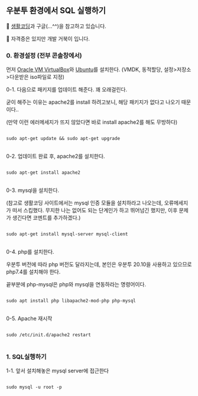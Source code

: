 ## 우분투 환경에서 SQL 실행하기

🐢 [생활코딩](https://opentutorials.org/course/195/1465)과 구글(...^^)을 참고하고 있습니다.

🐢 자격증은 있지만 개발 거북이 입니다.

### 0. 환경설정 (전부 콘솔창에서)

먼저 [Oracle VM VirtualBox](https://www.virtualbox.org/wiki/Downloads)와 [Ubuntu](https://ubuntu.com/download/desktop)를 설치한다. (VMDK, 동적할당, 설정>저장소>다운받은 iso파일로 지정)

0-1. 다음으로 패키지를 업데이트 해준다. 꽤 오래걸린다.

굳이 해주는 이유는 apache2를 install 하려고보니, 해당 패키지가 없다고 나오기 때문이다.. 

(만약 이런 에러메세지가 뜨지 않았다면 바로 install apache2를 해도 무방하다)
<pre>
<code>
sudo apt-get update && sudo apt-get upgrade
</code>
</pre>

0-2. 업데이트 완료 후, apache2를 설치한다.
<pre>
<code>
sudo apt-get install apache2
</code>
</pre>

0-3. mysql을 설치한다. 

(참고로 생활코딩 사이트에서는 mysql 인증 모듈을 설치하라고 나오는데, 오류메세지가 떠서 스킵했다. 무지한 나는 없어도 되는 단계인가 하고 뛰어넘긴 했지만, 이후 문제가 생긴다면 코멘트를 추가하겠다.)
<pre>
<code>
sudo apt-get install mysql-server mysql-client
</code>
</pre>

0-4. php를 설치한다. 

우분투 버전에 따라 php 버전도 달라지는데, 본인은 우분투 20.10을 사용하고 있으므로 php7.4를 설치해야 한다. 

끝부분에 php-mysql은 php와 mysql을 연동하라는 명령어이다.

<pre>
<code>
sudo apt install php libapache2-mod-php php-mysql
</code>
</pre>

0-5. Apache 재시작

<pre>
<code>
sudo /etc/init.d/apache2 restart
</code>
</pre>

### 1. SQL실행하기 

1-1. 앞서 설치해놓은 mysql server에 접근한다

<pre>
<code>
sudo mysql -u root -p
</code>
</pre>
